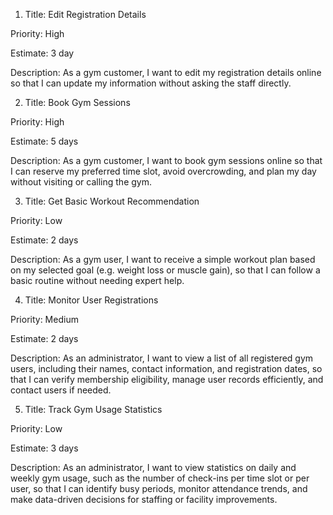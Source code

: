 1. Title: Edit Registration Details

Priority: High

Estimate: 3 day

Description: As a gym customer, I want to edit my registration details online so that I can update my information without asking the staff directly.


2. Title: Book Gym Sessions

Priority: High

Estimate: 5 days

Description: As a gym customer, I want to book gym sessions online so that I can reserve my preferred time slot, avoid overcrowding, and plan my day without visiting or calling the gym.

3. Title: Get Basic Workout Recommendation

Priority: Low

Estimate: 2 days

Description: As a gym user, I want to receive a simple workout plan based on my selected goal (e.g. weight loss or muscle gain), so that I can follow a basic routine without needing expert help.


4. Title: Monitor User Registrations

Priority: Medium

Estimate: 2 days

Description: As an administrator, I want to view a list of all registered gym users, including their names, contact information, and registration dates, so that I can verify membership
eligibility, manage user records efficiently, and contact users if needed.


5. Title: Track Gym Usage Statistics

Priority: Low

Estimate: 3 days

Description: As an administrator, I want to view statistics on daily and weekly gym usage, such as the number of check-ins per time slot or per user, so that I can identify busy periods, monitor attendance trends, and make data-driven decisions for staffing or facility improvements.




